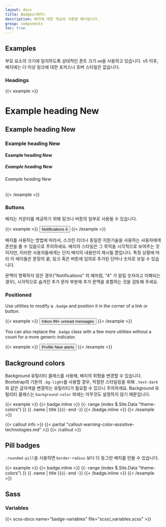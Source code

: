 ```yaml
---
layout: docs
title: Badges(배지)
description: 배지에 대한 개요와 사용법 예시입니다.
group: components
toc: true
---
```


## Examples

부모 요소의 크기에 일치하도록 상대적인 폰트 크기 `em`을 사용하고 있습니다. v5 이후, 배지에는 더 이상 링크에 대한 포커스나 호버 스타일은 없습니다.

### Headings

{{< example >}}
<h1>Example heading <span class="badge bg-secondary">New</span></h1>
<h2>Example heading <span class="badge bg-secondary">New</span></h2>
<h3>Example heading <span class="badge bg-secondary">New</span></h3>
<h4>Example heading <span class="badge bg-secondary">New</span></h4>
<h5>Example heading <span class="badge bg-secondary">New</span></h5>
<h6>Example heading <span class="badge bg-secondary">New</span></h6>
{{< /example >}}

### Buttons

배지는 카운터를 제공하기 위해 링크나 버튼의 일부로 사용될 수 있습니다.

{{< example >}}
<button type="button" class="btn btn-primary">
  Notifications <span class="badge bg-secondary">4</span>
</button>
{{< /example >}}

배지를 사용하는 방법에 따라서, 스크린 리더나 동일한 지원기술을 사용하는 사용자에게 혼란을 줄 수 있음으로 주의하세요. 배지의 스타일은 그 목적을 시각적으로 보여주는 것이지만, 이러한 사용자들에게는 단지 배지의 내용만이 제시될 뿐입니다. 특정 상황에 따라 이 배지들은 문장의 끝, 링크 혹은 버튼에 임의로 추가된 단어나 숫자로 보일 수 있습니다.

문맥이 명확하지 않은 경우("Notifications" 의 예처럼, "4" 가 알림 숫자라고 이해되는 경우), 시각적으로 숨겨진 추가 문자 부분에 추가 문맥을 포함하는 것을 검토해 주세요.

### Positioned

Use utilities to modify a `.badge` and position it in the corner of a link or button.

{{< example >}}
<button type="button" class="btn btn-primary position-relative">
  Inbox
  <span class="position-absolute top-0 start-100 translate-middle badge rounded-pill bg-danger">
    99+
    <span class="visually-hidden">unread messages</span>
  </span>
</button>
{{< /example >}}

You can also replace the `.badge` class with a few more utilities without a count for a more generic indicator.

{{< example >}}
<button type="button" class="btn btn-primary position-relative">
  Profile
  <span class="position-absolute top-0 start-100 translate-middle p-2 bg-danger border border-light rounded-circle">
    <span class="visually-hidden">New alerts</span>
  </span>
</button>
{{< /example >}}

## Background colors

Background 유틸리티 클래스를 사용해, 배지의 외형을 변경할 수 있습니다. Bootstrap의 기본의 `.bg-light`를 사용할 경우, 적절한 스타일링을 위해 `.text-dark`와 같은 글자색을 변경하는 유틸리티가 필요할 수 있으니 주의하세요. Background 유틸리티 클래스는 `background-color` 외에는 아무것도 설정하지 않기 때문입니다.

{{< example >}}
{{< badge.inline >}}
{{- range (index $.Site.Data "theme-colors") }}
<span class="badge bg-{{ .name }}{{ with .contrast_color }} text-{{ . }}{{ end }}">{{ .name | title }}</span>{{- end -}}
{{< /badge.inline >}}
{{< /example >}}

{{< callout info >}}
{{< partial "callout-warning-color-assistive-technologies.md" >}}
{{< /callout >}}

## Pill badges

`.rounded-pill`을 사용하면 `border-radius` 보다 더 동그란 배지를 만들 수 있습니다.

{{< example >}}
{{< badge.inline >}}
{{- range (index $.Site.Data "theme-colors") }}
<span class="badge rounded-pill bg-{{ .name }}{{ with .contrast_color }} text-{{ . }}{{ end }}">{{ .name | title }}</span>{{- end -}}
{{< /badge.inline >}}
{{< /example >}}

## Sass

### Variables

{{< scss-docs name="badge-variables" file="scss/_variables.scss" >}}

